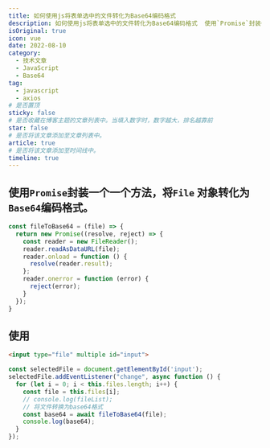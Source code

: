 ```yaml
---
title: 如何使用js将表单选中的文件转化为Base64编码格式
description: 如何使用js将表单选中的文件转化为Base64编码格式  使用`Promise`封装一个一个方法，将`File` 对象转化为`Base64`编码格式。
isOriginal: true
icon: vue
date: 2022-08-10
category:
  - 技术文章
  - JavaScript
  - Base64
tag:
  - javascript
  - axios
# 是否置顶
sticky: false
# 是否收藏在博客主题的文章列表中。当填入数字时，数字越大，排名越靠前
star: false
# 是否将该文章添加至文章列表中。
article: true
# 是否将该文章添加至时间线中。
timeline: true
---
```

<CountView></CountView>


## 使用`Promise`封装一个一个方法，将`File` 对象转化为`Base64`编码格式。


<!-- more -->



```js
const fileToBase64 = (file) => {
  return new Promise((resolve, reject) => {
    const reader = new FileReader();
    reader.readAsDataURL(file);
    reader.onload = function () {
      resolve(reader.result);
    };
    reader.onerror = function (error) {
      reject(error);
    }
  });
}
```

## 使用

```html
<input type="file" multiple id="input">
```

```js {7}
const selectedFile = document.getElementById('input');
selectedFile.addEventListener("change", async function () {
  for (let i = 0; i < this.files.length; i++) {
    const file = this.files[i];
    // console.log(fileList);
    // 将文件转换为base64格式
    const base64 = await fileToBase64(file);
    console.log(base64);
  }
});
```